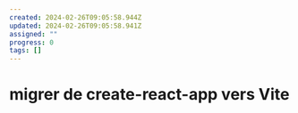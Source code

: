 ```yaml
---
created: 2024-02-26T09:05:58.944Z
updated: 2024-02-26T09:05:58.941Z
assigned: ""
progress: 0
tags: []
---
```


# migrer de create-react-app vers Vite
